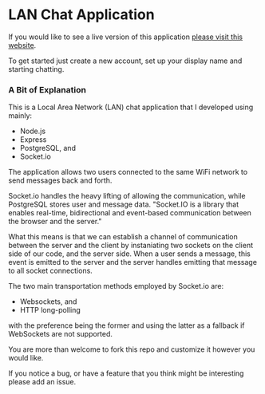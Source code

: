 # LAN Chat Application

If you would like to see a live version of this application [please visit this website](http://safe-fjord-73332.herokuapp.com/).

To get started just create a new account, set up your display name and starting chatting.

### A Bit of Explanation

This is a Local Area Network (LAN) chat application that I developed using mainly:
- Node.js
- Express
- PostgreSQL, and
- Socket.io

The application allows two users connected to the same WiFi network to send messages back and forth. 

Socket.io handles the heavy lifting of allowing the communication, while PostgreSQL stores user and message data. "Socket.IO is a library that enables real-time, bidirectional and event-based communication between the browser and the server."

What this means is that we can establish a channel of communication between the server and the client by instaniating two sockets on the client side of our code, and the server side. When a user sends a message, this event is emitted to the server and the server handles emitting that message to all socket connections.

The two main transportation methods employed by Socket.io are:
- Websockets, and
- HTTP long-polling

with the preference being the former and using the latter as a fallback if WebSockets are not supported.

You are more than welcome to fork this repo and customize it however you would like.

If you notice a bug, or have a feature that you think might be interesting please add an issue.